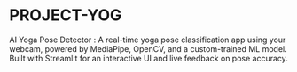 # PROJECT-YOG
AI Yoga Pose Detector : A real-time yoga pose classification app using your webcam, powered by MediaPipe, OpenCV, and a custom-trained ML model. Built with Streamlit for an interactive UI and live feedback on pose accuracy.
